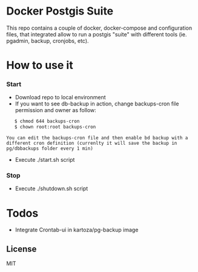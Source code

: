 # Docker Postgis Suite

This repo contains a couple of docker, docker-compose and configuration files, that integrated allow to run a postgis "suite" with different tools (ie. pgadmin, backup, cronjobs, etc).

# How to use it

### Start
  - Download repo to local environment
  - If you want to see db-backup in action, change backups-cron file permission and owner as follow:
  ```sh
     $ chmod 644 backups-cron 
     $ chown root:root backups-cron
  ```
    You can edit the backups-cron file and then enable bd backup with a different cron definition (currenlty it will save the backup in pg/dbbackups folder every 1 min)
  - Execute ./start.sh script

### Stop
  - Execute ./shutdown.sh script
  

# Todos

 - Integrate Crontab-ui in kartoza/pg-backup image

License
----

MIT
